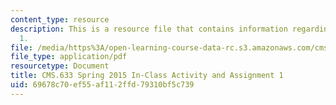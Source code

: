 ```yaml
---
content_type: resource
description: This is a resource file that contains information regarding assignment
  1.
file: /media/https%3A/open-learning-course-data-rc.s3.amazonaws.com/cms-633-digital-humanities-spring-2015/69678c70ef55af112ffd79310bf5c739_MITCMS_633S15_Assignment1.pdf
file_type: application/pdf
resourcetype: Document
title: CMS.633 Spring 2015 In-Class Activity and Assignment 1
uid: 69678c70-ef55-af11-2ffd-79310bf5c739
---
```

